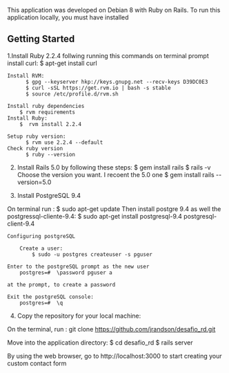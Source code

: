 This application was developed on Debian 8 with Ruby on Rails.  To run this application locally, you must have installed 

## Getting Started

1.Install Ruby 2.2.4 follwing running this commands on terminal prompt install curl:
    $ apt-get install curl
	
	Install RVM:
 		  $ gpg --keyserver hkp://keys.gnupg.net --recv-keys D39DC0E3
	 	  $ curl -sSL https://get.rvm.io | bash -s stable
		  $ source /etc/profile.d/rvm.sh

	Install ruby dependencies
		$ rvm requirements
	Install Ruby:
		$  rvm install 2.2.4

	Setup ruby version:
		  $ rvm use 2.2.4 --default
	Check ruby version
		  $ ruby --version


2. Install Rails 5.0 by following these  steps:
		  $ gem install rails
		  $ rails -v
	Choose the version you want. I recoent the 5.0 one
	    $ gem install rails --version=5.0


3. Install PostgreSQL 9.4

On terminal run :
 		$ sudo apt-get update
	Then install postgre 9.4  as well the postgressql-cliente-9.4:
		$ sudo apt-get install postgresql-9.4 postgresql-client-9.4
	
	Configuring postgreSQL

		Create a user:
			$ sudo -u postgres createuser -s pguser

	Enter to the postgreSQL prompt as the new user
	    postgres=#  \password pguser a
	
	at the prompt, to create a password 
	
	Exit the postgreSQL console:
 		postgres=#  \q

4. Copy the repository for your local machine:

On the terminal, run : git clone https://github.com/jrandson/desafio_rd.git


Move into the application directory:
$ cd desafio_rd
	$ rails server


By using the web browser, go to  http://localhost:3000 to start creating your custom contact form